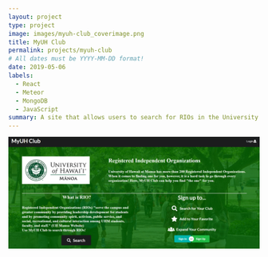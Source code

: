 ```yaml
---
layout: project
type: project
image: images/myuh-club_coverimage.png
title: MyUH Club
permalink: projects/myuh-club
# All dates must be YYYY-MM-DD format!
date: 2019-05-06
labels:
  - React
  - Meteor
  - MongoDB
  - JavaScript
summary: A site that allows users to search for RIOs in the University of Hawaii system. Made for a group project for Software Engineering (ICS 314).
---
```


<img class="ui image" src="../images/myuh-club_banner.png">
